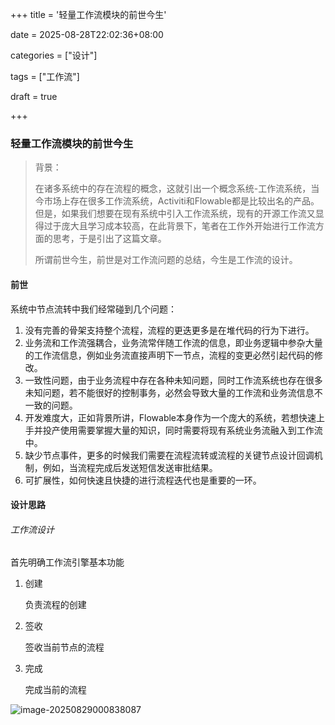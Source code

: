 +++
title = '轻量工作流模块的前世今生'

date = 2025-08-28T22:02:36+08:00

categories = ["设计"]

tags = ["工作流"]

draft = true

+++



### 轻量工作流模块的前世今生



> 背景：
>
> 在诸多系统中的存在流程的概念，这就引出一个概念系统-工作流系统，当今市场上存在很多工作流系统，Activiti和Flowable都是比较出名的产品。但是，如果我们想要在现有系统中引入工作流系统，现有的开源工作流又显得过于庞大且学习成本较高，在此背景下，笔者在工作外开始进行工作流方面的思考，于是引出了这篇文章。
>
> 
>
> 所谓前世今生，前世是对工作流问题的总结，今生是工作流的设计。



#### 前世

系统中节点流转中我们经常碰到几个问题：

1. 没有完善的骨架支持整个流程，流程的更迭更多是在堆代码的行为下进行。
2. 业务流和工作流强耦合，业务流常伴随工作流的信息，即业务逻辑中参杂大量的工作流信息，例如业务流直接声明下一节点，流程的变更必然引起代码的修改。
3. 一致性问题，由于业务流程中存在各种未知问题，同时工作流系统也存在很多未知问题，若不能很好的控制事务，必然会导致大量的工作流和业务流信息不一致的问题。
4. 开发难度大，正如背景所讲，Flowable本身作为一个庞大的系统，若想快速上手并投产使用需要掌握大量的知识，同时需要将现有系统业务流融入到工作流中。
5. 缺少节点事件，更多的时候我们需要在流程流转或流程的关键节点设计回调机制，例如，当流程完成后发送短信发送审批结果。
6. 可扩展性，如何快速且快捷的进行流程迭代也是重要的一环。





#### 设计思路



###### 工作流设计

首先明确工作流引擎基本功能

1. 创建

   负责流程的创建

2. 签收

   签收当前节点的流程

3. 完成

   完成当前的流程

![image-20250829000838087](https://filestore.lifepoem.fun/know/20250829000838115.png)









